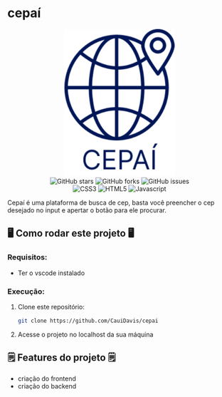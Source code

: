 # cepaí

<div align="center">
<img src="https://github.com/CauiDavis/cepai/raw/main/images/cepaiIcon.png" width="250" />

<div data-badges>
  <img src="https://img.shields.io/github/stars/CauiDavis/cepai?style=for-the-badge" alt="GitHub stars" />
  <img src="https://img.shields.io/github/forks/CauiDavis/cepai?style=for-the-badge" alt="GitHub forks" />
  <img src="https://img.shields.io/github/issues/CauiDavis/cepai?style=for-the-badge" alt="GitHub issues" />
</div>

<div data-badges>
  <img src="https://img.shields.io/badge/css3-%231572B6.svg?style=for-the-badge&logo=css3&logoColor=white" alt="CSS3" />
  <img src="https://img.shields.io/badge/html5-%23E34F26.svg?style=for-the-badge&logo=html5&logoColor=white" alt="HTML5" />
  <img src="https://img.shields.io/badge/JavaScript-F7DF1E?style=for-the-badge&logo=javascript&logoColor=black" alt="Javascript"/>
</div>
</div>

Cepaí é uma plataforma de busca de cep, basta você preencher o cep desejado no input e apertar o botão para ele procurar.

## 🖥️ Como rodar este projeto 🖥️

### Requisitos:

- Ter o vscode instalado

### Execução:

1. Clone este repositório:

   ```sh
   git clone https://github.com/CauiDavis/cepai
   ```

2. Acesse o projeto no localhost da sua máquina

## 🗒️ Features do projeto 🗒️

- criação do frontend
- criação do backend
